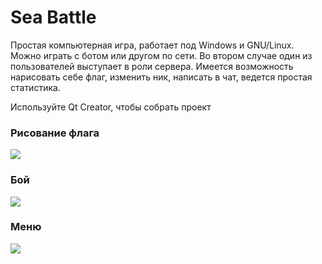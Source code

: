 # Sea Battle

Простая компьютерная игра, работает под Windows и GNU/Linux. Можно играть с
ботом или другом по сети. Во втором случае один из пользователей выступает в
роли сервера. Имеется возможность нарисовать себе флаг, изменить ник, написать
в чат, ведется простая статистика.

Используйте Qt Creator, чтобы собрать проект

### Рисование флага

![](https://github.com/vpunch/sea_battle/blob/master/imgs/sf1.png)

### Бой

![](https://github.com/vpunch/sea_battle/blob/master/imgs/sf2.png)

### Меню

![](https://github.com/vpunch/sea_battle/blob/master/imgs/sf3.png)
